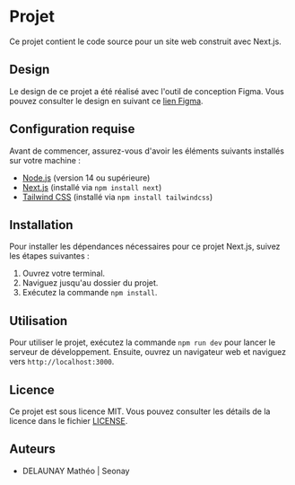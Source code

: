 # Projet

Ce projet contient le code source pour un site web construit avec Next.js.

## Design

Le design de ce projet a été réalisé avec l'outil de conception Figma. Vous pouvez consulter le design en suivant ce [lien Figma](https://www.figma.com/file/3lcIF4YhdHIJ9JTkOYvJXX/PortfolioV5?type=design&node-id=0%3A1&mode=design&t=bqOMRL55ZGcv8vrc-1).

## Configuration requise

Avant de commencer, assurez-vous d'avoir les éléments suivants installés sur votre machine :

- [Node.js](https://nodejs.org/) (version 14 ou supérieure)
- [Next.js](https://nextjs.org/) (installé via `npm install next`)
- [Tailwind CSS](https://tailwindcss.com/) (installé via `npm install tailwindcss`)




## Installation

Pour installer les dépendances nécessaires pour ce projet Next.js, suivez les étapes suivantes :

1. Ouvrez votre terminal.
2. Naviguez jusqu'au dossier du projet.
3. Exécutez la commande `npm install`.

## Utilisation

Pour utiliser le projet, exécutez la commande `npm run dev` pour lancer le serveur de développement. Ensuite, ouvrez un navigateur web et naviguez vers `http://localhost:3000`.


## Licence

Ce projet est sous licence MIT. Vous pouvez consulter les détails de la licence dans le fichier [LICENSE](LICENSE).


## Auteurs

- DELAUNAY Mathéo | Seonay